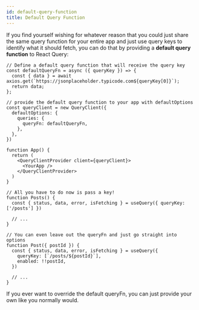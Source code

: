 ```yaml
---
id: default-query-function
title: Default Query Function
---
```


If you find yourself wishing for whatever reason that you could just share the same query function for your entire app and just use query keys to identify what it should fetch, you can do that by providing a **default query function** to React Query:

```tsx
// Define a default query function that will receive the query key
const defaultQueryFn = async ({ queryKey }) => {
  const { data } = await axios.get(`https://jsonplaceholder.typicode.com${queryKey[0]}`);
  return data;
};

// provide the default query function to your app with defaultOptions
const queryClient = new QueryClient({
  defaultOptions: {
    queries: {
      queryFn: defaultQueryFn,
    },
  },
})

function App() {
  return (
    <QueryClientProvider client={queryClient}>
      <YourApp />
    </QueryClientProvider>
  )
}

// All you have to do now is pass a key!
function Posts() {
  const { status, data, error, isFetching } = useQuery({ queryKey: ['/posts'] })

  // ...
}

// You can even leave out the queryFn and just go straight into options
function Post({ postId }) {
  const { status, data, error, isFetching } = useQuery({
    queryKey: [`/posts/${postId}`],
    enabled: !!postId,
  })

  // ...
}
```

If you ever want to override the default queryFn, you can just provide your own like you normally would.
